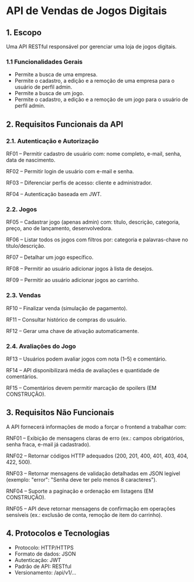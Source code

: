 # API de Vendas de Jogos Digitais

## 1. Escopo

Uma API RESTful responsável por gerenciar uma loja de jogos digitais.

### 1.1 Funcionalidades Gerais

- Permite a busca de uma empresa.
- Permite o cadastro, a edição e a remoção de uma empresa para o usuário de perfil admin.
- Permite a busca de um jogo.
- Permite o cadastro, a edição e a remoção de um jogo para o usuário de perfil admin.

## 2. Requisitos Funcionais da API

### 2.1. Autenticação e Autorização

RF01 – Permitir cadastro de usuário com: nome completo, e-mail, senha, data de nascimento.

RF02 – Permitir login de usuário com e-mail e senha.

RF03 – Diferenciar perfis de acesso: cliente e administrador.

RF04 – Autenticação baseada em JWT.

### 2.2. Jogos

RF05 – Cadastrar jogo (apenas admin) com: título, descrição, categoria, preço, ano de lançamento, desenvolvedora.

RF06 – Listar todos os jogos com filtros por: categoria e palavras-chave no título/descrição.

RF07 – Detalhar um jogo específico.

RF08 – Permitir ao usuário adicionar jogos à lista de desejos.

RF09 – Permitir ao usuário adicionar jogos ao carrinho.

### 2.3. Vendas

RF10 – Finalizar venda (simulação de pagamento).

RF11 – Consultar histórico de compras do usuário.

RF12 – Gerar uma chave de ativação automaticamente.

### 2.4. Avaliações do Jogo

RF13 – Usuários podem avaliar jogos com nota (1–5) e comentário.

RF14 – API disponibilizará média de avaliações e quantidade de comentários.

RF15 – Comentários devem permitir marcação de spoilers (EM CONSTRUÇÃO).

## 3. Requisitos Não Funcionais

A API fornecerá informações de modo a forçar o frontend a trabalhar com:

RNF01 – Exibição de mensagens claras de erro (ex.: campos obrigatórios, senha fraca, e-mail já cadastrado).

RNF02 – Retornar códigos HTTP adequados (200, 201, 400, 401, 403, 404, 422, 500).

RNF03 – Retornar mensagens de validação detalhadas em JSON legível (exemplo: "error": "Senha deve ter pelo menos 8 caracteres").

RNF04 – Suporte a paginação e ordenação em listagens (EM CONSTRUÇÃO).

RNF05 – API deve retornar mensagens de confirmação em operações sensíveis (ex.: exclusão de conta, remoção de item do carrinho).

## 4. Protocolos e Tecnologias

- Protocolo: HTTP/HTTPS
- Formato de dados: JSON
- Autenticação: JWT
- Padrão de API: RESTful
- Versionamento: /api/v1/...

